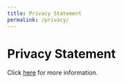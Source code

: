 ```yaml
---
title: Privacy Statement
permalink: /privacy/
---
```

# **Privacy Statement**

Click [here](/files/Website%20Privacy%20Statement.pdf) for more information.